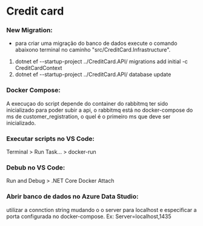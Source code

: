 # Credit card

### New Migration:
- para criar uma migração do banco de dados execute o comando abaixono terminal no caminho "src/CreditCard.Infrastructure".
1. dotnet ef --startup-project ../CreditCard.API/  migrations add initial -c CreditCardContext
2. dotnet ef --startup-project ../CreditCard.API/  database update

### Docker Compose:
A execuçao do script depende do container do rabbitmq ter sido inicializado para poder subir a api, o rabbitmq está no docker-compose do ms de customer_registration, o quel é o primeiro ms que deve ser inicializado.

### Executar scripts no VS Code:
Terminal > Run Task... > docker-run

### Debub no VS Code:
Run and Debug > .NET Core Docker Attach

### Abrir banco de dados no Azure Data Studio:
utilizar a connction string mudando o o server para localhost e especificar a porta configurada no docker-compose.
Ex: Server=localhost,1435
